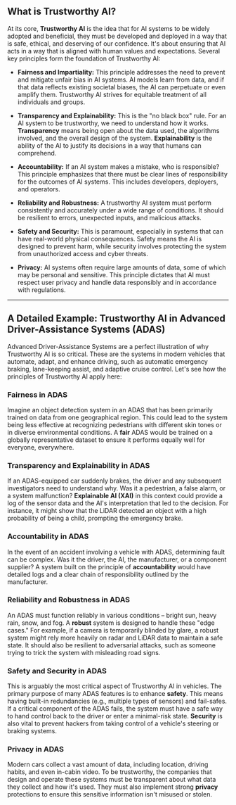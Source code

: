 ## What is Trustworthy AI?

At its core, **Trustworthy AI** is the idea that for AI systems to be widely adopted and beneficial, they must be developed and deployed in a way that is safe, ethical, and deserving of our confidence. It's about ensuring that AI acts in a way that is aligned with human values and expectations. Several key principles form the foundation of Trustworthy AI:

* **Fairness and Impartiality:** This principle addresses the need to prevent and mitigate unfair bias in AI systems. AI models learn from data, and if that data reflects existing societal biases, the AI can perpetuate or even amplify them. Trustworthy AI strives for equitable treatment of all individuals and groups.

* **Transparency and Explainability:** This is the "no black box" rule. For an AI system to be trustworthy, we need to understand how it works. **Transparency** means being open about the data used, the algorithms involved, and the overall design of the system. **Explainability** is the ability of the AI to justify its decisions in a way that humans can comprehend.

* **Accountability:** If an AI system makes a mistake, who is responsible? This principle emphasizes that there must be clear lines of responsibility for the outcomes of AI systems. This includes developers, deployers, and operators.

* **Reliability and Robustness:** A trustworthy AI system must perform consistently and accurately under a wide range of conditions. It should be resilient to errors, unexpected inputs, and malicious attacks.

* **Safety and Security:** This is paramount, especially in systems that can have real-world physical consequences. Safety means the AI is designed to prevent harm, while security involves protecting the system from unauthorized access and cyber threats.

* **Privacy:** AI systems often require large amounts of data, some of which may be personal and sensitive. This principle dictates that AI must respect user privacy and handle data responsibly and in accordance with regulations.

---

## A Detailed Example: Trustworthy AI in Advanced Driver-Assistance Systems (ADAS)

Advanced Driver-Assistance Systems are a perfect illustration of why Trustworthy AI is so critical. These are the systems in modern vehicles that automate, adapt, and enhance driving, such as automatic emergency braking, lane-keeping assist, and adaptive cruise control. Let's see how the principles of Trustworthy AI apply here:

### **Fairness in ADAS**

Imagine an object detection system in an ADAS that has been primarily trained on data from one geographical region. This could lead to the system being less effective at recognizing pedestrians with different skin tones or in diverse environmental conditions. A **fair** ADAS would be trained on a globally representative dataset to ensure it performs equally well for everyone, everywhere.

### **Transparency and Explainability in ADAS**

If an ADAS-equipped car suddenly brakes, the driver and any subsequent investigators need to understand why. Was it a pedestrian, a false alarm, or a system malfunction? **Explainable AI (XAI)** in this context could provide a log of the sensor data and the AI's interpretation that led to the decision. For instance, it might show that the LiDAR detected an object with a high probability of being a child, prompting the emergency brake.

### **Accountability in ADAS**

In the event of an accident involving a vehicle with ADAS, determining fault can be complex. Was it the driver, the AI, the manufacturer, or a component supplier? A system built on the principle of **accountability** would have detailed logs and a clear chain of responsibility outlined by the manufacturer.

### **Reliability and Robustness in ADAS**

An ADAS must function reliably in various conditions – bright sun, heavy rain, snow, and fog. A **robust** system is designed to handle these "edge cases." For example, if a camera is temporarily blinded by glare, a robust system might rely more heavily on radar and LiDAR data to maintain a safe state. It should also be resilient to adversarial attacks, such as someone trying to trick the system with misleading road signs.

### **Safety and Security in ADAS**

This is arguably the most critical aspect of Trustworthy AI in vehicles. The primary purpose of many ADAS features is to enhance **safety**. This means having built-in redundancies (e.g., multiple types of sensors) and fail-safes. If a critical component of the ADAS fails, the system must have a safe way to hand control back to the driver or enter a minimal-risk state. **Security** is also vital to prevent hackers from taking control of a vehicle's steering or braking systems.

### **Privacy in ADAS**

Modern cars collect a vast amount of data, including location, driving habits, and even in-cabin video. To be trustworthy, the companies that design and operate these systems must be transparent about what data they collect and how it's used. They must also implement strong **privacy** protections to ensure this sensitive information isn't misused or stolen.

